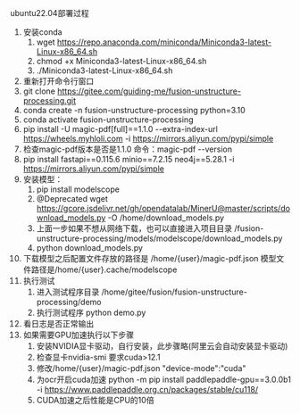 ubuntu22.04部署过程
1. 安装conda
    1. wget https://repo.anaconda.com/miniconda/Miniconda3-latest-Linux-x86_64.sh
    2. chmod +x Miniconda3-latest-Linux-x86_64.sh
    3. ./Miniconda3-latest-Linux-x86_64.sh
2. 重新打开命令行窗口
3. git clone https://gitee.com/guiding-me/fusion-unstructure-processing.git
4. conda create -n fusion-unstructure-processing python=3.10
5. conda activate  fusion-unstructure-processing
6. pip install -U magic-pdf[full]==1.1.0 --extra-index-url https://wheels.myhloli.com -i https://mirrors.aliyun.com/pypi/simple
7. 检查magic-pdf版本是否是1.1.0 命令：magic-pdf --version
8. pip install fastapi==0.115.6 minio==7.2.15 neo4j==5.28.1 -i https://mirrors.aliyun.com/pypi/simple
9. 安装模型：
    1. pip install modelscope
    2.  @Deprecated  wget https://gcore.jsdelivr.net/gh/opendatalab/MinerU@master/scripts/download_models.py -O /home/download_models.py
    3. 上面一步如果不想从网络下载，也可以直接进入项目目录 /fusion-unstructure-processing/models/modelscope/download_models.py
    4. python download_models.py
10. 下载模型之后配置文件存放的路径是 /home/{user}/magic-pdf.json  模型文件路径是/home/{user}.cache/modelscope
11. 执行测试
    1. 进入测试程序目录 /home/gitee/fusion/fusion-unstructure-processing/demo
    2. 执行测试程序 python demo.py
12. 看日志是否正常输出
13. 如果需要GPU加速执行以下步骤
    1. 安装NVIDIA显卡驱动，自行安装，此步骤略(阿里云会自动安装显卡驱动)
    2. 检查显卡nvidia-smi 要求cuda>12.1
    3. 修改/home/{user}/magic-pdf.json   "device-mode":"cuda"
    4. 为ocr开启cuda加速 python -m pip install paddlepaddle-gpu==3.0.0b1 -i https://www.paddlepaddle.org.cn/packages/stable/cu118/
    5. CUDA加速之后性能是CPU的10倍